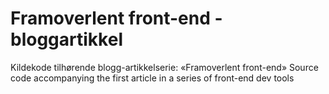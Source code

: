 # Framoverlent front-end - bloggartikkel
Kildekode tilhørende blogg-artikkelserie: «Framoverlent front-end»
Source code accompanying the first article in a series of front-end dev tools
